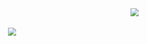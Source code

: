 <img align="right" src="https://img.shields.io/badge/Visitors-100-brightpurple" />

<h1 align="center">
    <img src="https://readme-typing-svg.herokuapp.com/?font=Righteous&size=35&center=true&vCenter=true&width=500&height=70&duration=4000&lines=Hello!+🤗;+I'm+Tovi!;" />
</h1>
